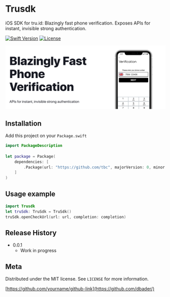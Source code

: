 # Trusdk

iOS SDK for tru.id: Blazingly fast phone verification. Exposes APIs for instant, invisible strong authentication.

[![Swift Version][swift-image]][swift-url]
[![License][license-image]][license-url]


![](head.png)

## Installation

Add this project on your `Package.swift`

```swift
import PackageDescription

let package = Package(
    dependencies: [
        .Package(url: "https://github.com/tbc", majorVersion: 0, minor: 0)
    ]
)
```

## Usage example


```swift
import Trusdk
let truSdk: TruSdk = TruSdk()
truSdk.openCheckUrl(url: url, completion: completion)
```

## Release History

* 0.0.1
    * Work in progress

## Meta

Distributed under the MIT license. See ``LICENSE`` for more information.

[https://github.com/yourname/github-link](https://github.com/dbader/)

[swift-image]:https://img.shields.io/badge/swift-5.0-green.svg
[swift-url]: https://swift.org/
[license-image]: https://img.shields.io/badge/License-MIT-blue.svg
[license-url]: LICENSE